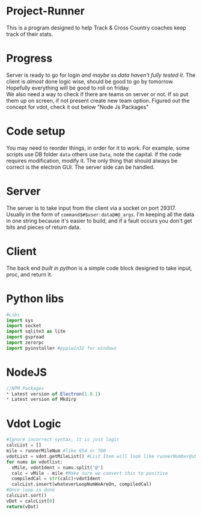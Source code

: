 # Project-Runner
This is a  program designed to help Track &amp; Cross Country coaches keep track of their stats.
# Progress
  Server is ready to go for login *and maybe ss data haven't fully tested it*. The client is *almost* done logic wise, should be good to go by tomorrow. Hopefully everything will be good to roll on friday. \
  We also need a way to check if there are teams on server or not. If so put them up on screen, if not present create new team option. 
  Figured out the concept for vdot, check it out below "Node Js Packages"
# Code setup
You may need to reorder things, in order for it to work. For example, some scripts use DB folder `data` others use `Data`, note the capital. If the code requires modification, modify it. The only thing that should always be correct is the electron GUI. The server side can be handled.

# Server
  The server is to take input from the client via a socket on port 29317. Usually in the form of `command$#$user:data@#@_args`. I'm keeping all the data in one string because it's easier to build, and if a fault occurs you don't get bits and pieces of return data.
# Client
  The back end *built in python* is a simple code block designed to take input, proc, and return it. 
# Python libs
  ``` python
  #Libs
  import sys
  import socket
  import sqlite3 as lite
  import gspread
  import zerorpc
  import pyinstaller #pypiwin32 for windows
```

# NodeJS
  ``` javascript
  //NPM Packages
  * Latest version of Electron(1.8.1)
  * Latest version of Mkdirp
```

# Vdot Logic
  ``` python
  #Ignore incorrect syntax, it is just logic
  calcList = []
  mile = runnerMileNum #like 654 or 700
  vdotList = vdot.getMileList() #List Item will look like runnerNumber@vDotNum // 543@56
  for nums in vdotlist:
    vMile, vdotIdent = nums.split('@')
    calc = vMile - mile #Make sure we convert this to positive
    compiledCal = str(calc)+vdotIdent
    calcList.insert(whateverLoopNumWeAreOn, compiledCal)
  #Once loop is done
  calcList.sort()
  vDot = calcList[0]
  return(vDot)
  ```
